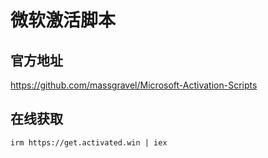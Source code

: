 # 微软激活脚本
## 官方地址
https://github.com/massgravel/Microsoft-Activation-Scripts
## 在线获取
```shell
irm https://get.activated.win | iex
```